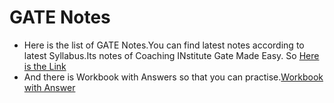 # GATE Notes #

* Here is the list of GATE Notes.You can find latest notes according to latest Syllabus.Its notes of Coaching INstitute Gate Made Easy. So [Here is the Link](https://drive.google.com/open?id=0B47CU_twbDB6fnBMUzhfeXV4UGlETmdnOFE1ajItdlBDWF95SHFrVWN0bmMwaVR0SmIwY3M)
* And there is Workbook with Answers so that you can practise.[Workbook with Answer](https://drive.google.com/open?id=0B47CU_twbDB6fnhacjBRSGlHdkg0dklkc0gxWG5iY3BjRnBWemRVbnZQdXhQSnRoZU50YzQ)


